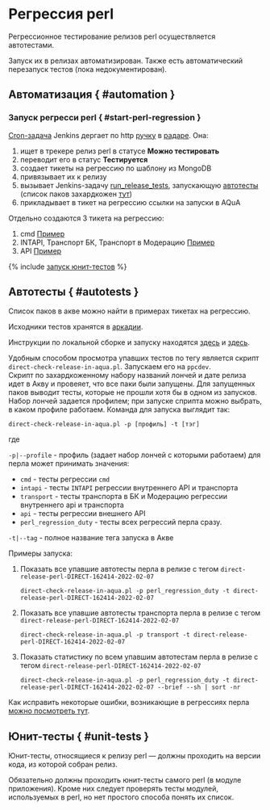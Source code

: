 # Регрессия perl

Регрессионное тестирование релизов perl осуществляется автотестами.

Запуск их в релизах автоматизирован.
Также есть автоматический перезапуск тестов (пока недокументирован).


## Автоматизация { #automation }

### Запуск регресси perl { #start-perl-regression }
[Cron-задача](https://jenkins-direct.qart.yandex-team.ru/job/cron/job/check-if-release/)
Jenkins дергает по http [ручку](https://radar.qart.yandex-team.ru/radar-rest/onduty/check-if-release/)
в [радаре](../../glossary/glossary.md#radar).
Она:

1. ищет в трекере релиз perl в статусе **Можно тестировать**
1. переводит его в статус **Тестируется**
1. создает тикеты на регрессию по шаблону из MongoDB
1. привязывает их к релизу
1. вызывает Jenkins-задачу
   [run_release_tests](https://jenkins-direct.qart.yandex-team.ru/job/direct-test-ci/job/run_release_tests/),
   запускающую [автотесты](#autotests) (список паков захардкожен [тут](https://a.yandex-team.ru/arc/trunk/arcadia/direct/qa/jenkins-dsl/directci/direct_release.groovy))
1. прикладывает в тикет на регрессию ссылки на запуски в AQuA

Отдельно создаются 3 тикета на регрессию:

1. cmd [Пример](https://st.yandex-team.ru/DIRECT-143624)
1. INTAPI, Транспорт БК, Транспорт в Модерацию [Пример](https://st.yandex-team.ru/DIRECT-143625)
1. API [Пример](https://st.yandex-team.ru/DIRECT-143626)

{% include [запуск юнит-тестов](_includes/launch-unit-tests.md) %}

## Автотесты { #autotests }
Список паков в акве можно найти в примерах тикетах на регрессию.

Исходники тестов хранятся в [аркадии](https://a.yandex-team.ru/arc/trunk/arcadia/direct/qa).

Инструкции по локальной сборке и запуску находятся [здесь](https://wiki.yandex-team.ru/users/upcfrost/avtotesty-direkta-posle-pereezda-v-arkadiju/#razrabotka) и [здесь](https://st.yandex-team.ru/DIRECTKNOL-55).

Удобным способом просмотра упавших тестов по тегу является скрипт `direct-check-release-in-aqua.pl`. Запускаем его на `ppcdev`.<br> 
Скрипт по захардкоженному набору названий лончей и дате релиза идет в Акву и провеяет, что все паки были запущены. Для запущенных паков выводит тесты, которые не прошли хотя бы в одном из запусков. Набор лончей задается профилем; при запуске сприпта можно выбрать, в каком профиле работаем.
Команда для запуска выглядит так:

`direct-check-release-in-aqua.pl -p [профиль] -t [тэг]`<br>

где

`-p|--profile` - профиль (задает набор лончей с которыми работаем) для перла может принимать значения:
- `cmd` - тесты регрессии `cmd`
- `intapi` - тесты `INTAPI` регрессии внутреннего API и транспорта
- `transport` - тесты транспорта в БК и Модерацию регрессии внутреннего api и транспорта
- `api` - тесты регрессии внешнего API
- `perl_regression_duty` - тесты всех регрессий перла сразу.

`-t|--tag` - полное название тега запуска в Акве<br>

Примеры запуска:<br>
1. Показать все упавшие автотесты перла в релизе с тегом `direct-release-perl-DIRECT-162414-2022-02-07`
    ```
    direct-check-release-in-aqua.pl -p perl_regression_duty -t direct-release-perl-DIRECT-162414-2022-02-07
    ```
2. Показать все упавшие автотесты транспорта перла в релизе с тегом `direct-release-perl-DIRECT-162414-2022-02-07`
    ```
    direct-check-release-in-aqua.pl -p transport -t direct-release-perl-DIRECT-162414-2022-02-07
    ```
3. Показать статистику по всем упавшим автотестам перла в релизе с тегом `direct-release-perl-DIRECT-162414-2022-02-07`
    ```
    direct-check-release-in-aqua.pl -p perl_regression_duty -t direct-release-perl-DIRECT-162414-2022-02-07 --brief --sh | sort -nr
    ```

Как исправить некоторые ошибки, возникающие в регрессиях перла [можно посмотреть тут](../../guide/troubleshooting/perl-regression-errors.md).

## Юнит-тесты { #unit-tests }
Юнит-тесты, относящиеся к релизу perl — должны проходить на версии кода, из которой собран релиз.

Обязательно должны проходить юнит-тесты самого perl (в модуле приложения).
Кроме них следует проверять тесты модулей, используемых в perl, но нет простого способа понять их список.
